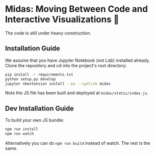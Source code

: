 # Midas: Moving Between Code and Interactive Visualizations 🚧

The code is still under heavy construction.

## Installation Guide

We assume that you have Jupyter Notebook (_not Lab_) installed already.  Clone the repository and cd into the project's root directory:

```sh
pip install -r requirements.txt
python setup.py develop
jupyter nbextension install --py --symlink midas
```

Note the JS file has been built and deployed at `midas/static/index.js`.

## Dev Installation Guide

To build your own JS bundle:

```sh
npm run install
npm run watch
```

Alternatively you can do `npm run build` instead of watch. The rest is the same.
